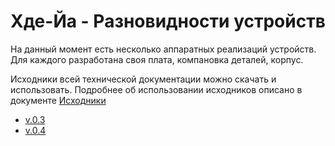 # Хде-Йа - Разновидности устройств

На данный момент есть несколько аппаратных реализаций устройств. Для каждого разработана своя плата, компановка деталей, корпус.

Исходники всей технической документации можно скачать и использовать. Подробнее об использовании исходников описано в документе [Исходники](../source/README.md)

* [v.0.3](01.v.0.3.md)
* [v.0.4](01.v.0.4.md)
